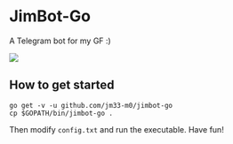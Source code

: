 # JimBot-Go
A Telegram bot for my GF :)

![](/screenshots/screenshots.jpg)

## How to get started

```
go get -v -u github.com/jm33-m0/jimbot-go
cp $GOPATH/bin/jimbot-go .
```
Then modify `config.txt` and run the executable. Have fun!
